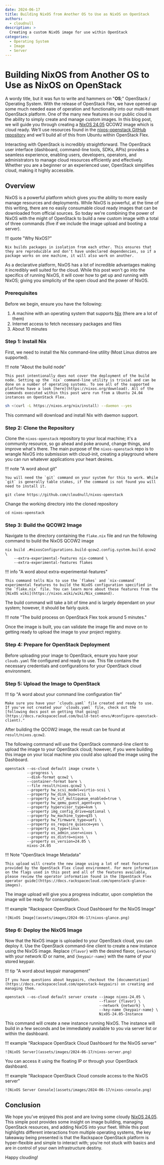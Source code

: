 ```yaml
---
date: 2024-06-17
title: Building NixOS from Another OS to Use as NixOS on OpenStack
authors:
  - cloudnull
description: >
  Creating a custom NixOS image for use within OpenStack
categories:
  - Operating System
  - Image
  - Server
---
```

# Building NixOS from Another OS to Use as NixOS on OpenStack

A wordy title, but it was fun to write and hammers on "**OS**;" OpenStack / Operating System. With the release of OpenStack Flex, we have opened up some much needed ease of operation and functionality into our multi-tenant OpenStack platform. One of the many new features in our public cloud is the ability to simply create and manage custom images. In this blog post, we will guide you through creating a [NixOS 24.05](https://nixos.org/blog/announcements/2024/nixos-2405) QCOW2 image which is cloud ready. We'll use resources found in the [nixos-openstack GitHub repository](https://github.com/cloudnull/nixos-openstack) and we'll build all of this from Ubuntu within OpenStack Flex.

<!-- more -->

Interacting with OpenStack is incredibly straightforward. The OpenStack user interface (dashboard, command-line tools, SDKs, APIs) provides a seamless experience, enabling users, developers, operators, and administrators to manage cloud resources efficiently and effectively. Whether you are a beginner or an experienced user, OpenStack simplifies cloud, making it highly accessible.

## Overview

NixOS is a powerful platform which gives you the ability to more easily manage resources and deployments. While NixOS is powerful, at the time of this writing, there are no easily consumable cloud ready images that can be downloaded from official sources. So today we're combining the power of NixOS with the might of OpenStack to build a new custom image with a total of three commands (five if we include the image upload and booting a server).

!!! quote "Why NixOS?"

    Nix builds packages in isolation from each other. This ensures that they are reproducible and don’t have undeclared dependencies, so if a package works on one machine, it will also work on another.

As a declarative platform, NixOS has a lot of incredible advantages making it incredibly well suited for the cloud. While this post won't go into the specifics of running NixOS, it will cover how to get up and running with NixOS; giving you simplicity of the open cloud and the power of NixOS.

### Prerequisites

Before we begin, ensure you have the following:

1. A machine with an operating system that supports [Nix](https://nixos.org/download) (there are a lot of them)
2. Internet access to fetch necessary packages and files
3. About 10 minutes

### Step 1: Install Nix

First, we need to install the Nix command-line utility (Most Linux distros are supported).

!!! note "About the build node"

    This post intentionally does not cover the deployment of the build node. Setting up the `nix` command-line utility is trivial and can be done on a number of operating systems. To see all of the supported platforms have a look [here](https://nixos.org/download). All of the commands executed within this post were run from a Ubuntu 24.04 instances on OpenStack Flex.

```sh
sh <(curl -L https://nixos.org/nix/install) --daemon --yes
```

This command will download and install Nix with daemon support.

### Step 2: Clone the Repository

Clone the `nixos-openstack` repository to your local machine; it's a community resource, so go ahead and poke around, change things, and improve what's there. The main purpose of the `nixos-openstack` repo is to wrangle NixOS into submission with cloud-init, creating a playground where you can run whatever applications your heart desires.

!!! note "A word about git"

    You will need the `git` command on your system for this to work. While `git` is generally table stakes, if the command is not found you will need to install it.

``` shell
git clone https://github.com/cloudnull/nixos-openstack
```

Change the working directory into the cloned repository

``` shell
cd nixos-openstack
```

### Step 3: Build the QCOW2 Image

Navigate to the directory containing the `flake.nix` file and run the following command to build the NixOS QCOW2 image

``` shell
nix build .#nixosConfigurations.build-qcow2.config.system.build.qcow2 \
    --extra-experimental-features nix-command \
    --extra-experimental-features flakes
```

!!! info "A word about extra-experimental-features"

    This command tells Nix to use the `flakes` and `nix-command` experimental features to build the NixOS configuration specified in the `flake.nix` file. You can learn more about these features from the [NixOS wiki](https://nixos.wiki/wiki/Nix_command).

The build command will take a bit of time and is largely dependant on your system; however, it should be fairly quick.

!!! note "The build process on OpenStack Flex took around 5 minutes."

Once the image is built, you can validate the image file and move on to getting ready to upload the image to your project registry.

### Step 4: Prepare for OpenStack Deployment

Before uploading your image to OpenStack, ensure you have your `clouds.yaml` file configured and ready to use. This file contains the necessary credentials and configurations for your OpenStack cloud environment.

### Step 5: Upload the Image to OpenStack

!!! tip "A word about your command line configuration file"

    Make sure you have your `clouds.yaml` file created and ready to use. If you've not created your `clouds.yaml` file, check out the [following docs post on getting that going](https://docs.rackspacecloud.com/build-test-envs/#configure-openstack-client)."

After building the QCOW2 image, the result can be found at `result/nixos.qcow2`.

The following command will use the OpenStack command-line client to upload the image to your OpenStack cloud; however, if you were building this image on your local machine you could also upload the image using the Dashboard.

``` shell
openstack --os-cloud default image create \
          --progress \
          --disk-format qcow2 \
          --container-format bare \
          --file result/nixos.qcow2 \
          --property hw_scsi_model=virtio-scsi \
          --property hw_disk_bus=scsi \
          --property hw_vif_multiqueue_enabled=true \
          --property hw_qemu_guest_agent=yes \
          --property hypervisor_type=kvm \
          --property img_config_drive=optional \
          --property hw_machine_type=q35 \
          --property hw_firmware_type=uefi \
          --property os_require_quiesce=yes \
          --property os_type=linux \
          --property os_admin_user=nixos \
          --property os_distro=nixos \
          --property os_version=24.05 \
          nixos-24.05
```

!!! Note "OpenStack Image Metadata"

    This upload will create the new image using a lot of neat features provided by the OpenStack Flex cloud environment. For more information on the flags used in this post and all of the features available, please review the operator information found in the [OpenStack Flex operator guide](https://docs.rackspacecloud.com/openstack-glance-images).

The image upload will give you a progress indicator, upon completion the image will be ready for consumption.

!!! example "Rackspace OpenStack Cloud Dashboard for the NixOS Image"

    ![NixOS Image](assets/images/2024-06-17/nixos-glance.png)

### Step 6: Deploy the NixOS Image

Now that the NixOS image is uploaded to your OpenStack cloud, you can deploy it. Use the OpenStack command-line client to create a new instance using the NixOS image. Replace `{flavor}` with the desired flavor, `{network}` with your network ID or name, and `{keypair-name}` with the name of your stored keypair.

!!! tip "A word about keypair management"

    If you have questions about keypairs, checkout the [documentation](https://docs.rackspacecloud.com/openstack-keypairs) on creating and managing them.

``` shell
openstack --os-cloud default server create --image nixos-24.05 \
                                           --flavor {flavor} \
                                           --network {network} \
                                           --key-name {keypair-name} \
                                           NixOS-24.05-Instance
```

This command will create a new instance running NixOS. The instance will build in a few seconds and be immediately available to you via server list or within the dashboard.

!!! example "Rackspace OpenStack Cloud Dashboard for the NixOS server"

    ![NixOS Server](assets/images/2024-06-17/nixos-server.png)

You can access it using the floating IP or through your OpenStack dashboard.

!!! example "Rackspace OpenStack Cloud console access to the NixOS server"

    ![NixOS Server Console](assets/images/2024-06-17/nixos-console.png)

## Conclusion

We hope you've enjoyed this post and are loving some cloudy [NixOS 24.05](https://nixos.org/blog/announcements/2024/nixos-2405). This simple post provides some insight on image building, managing OpenStack resources, and adding NixOS into your fleet. While this post highlights different interactions from multiple operating systems, the key takeaway being presented is that the Rackspace OpenStack platform is hyper-flexible and simple to interact with; you're not stuck with basics and are in control of your own infrastructure destiny.

Happy clouding!

